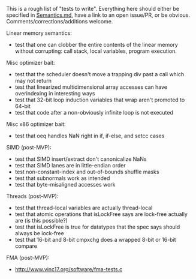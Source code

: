This is a rough list of "tests to write". Everything here should either be
specified in [Semantics.md](https://github.com/WebAssembly/design/blob/main/Semantics.md),
have a link to an open issue/PR, or be obvious. Comments/corrections/additions
welcome.

Linear memory semantics:
 - test that one can clobber the entire contents of the linear memory without corrupting: call stack, local variables, program execution.

Misc optimizer bait:
 - test that the scheduler doesn't move a trapping div past a call which may not return
 - test that linearized multidimensional array accesses can have overindexing in interesting ways
 - test that 32-bit loop induction variables that wrap aren't promoted to 64-bit
 - test that code after a non-obviously infinite loop is not executed

Misc x86 optimizer bait:
 - test that oeq handles NaN right in if, if-else, and setcc cases

SIMD (post-MVP):
 - test that SIMD insert/extract don't canonicalize NaNs
 - test that SIMD lanes are in little-endian order
 - test non-constant-index and out-of-bounds shuffle masks
 - test that subnormals work as intended
 - test that byte-misaligned accesses work

Threads (post-MVP):
 - test that thread-local variables are actually thread-local
 - test that atomic operations that isLockFree says are lock-free actually are
   (is this possible?)
 - test that isLockFree is true for datatypes that the spec says should
   always be lock-free
 - test that 16-bit and 8-bit cmpxchg does a wrapped 8-bit or 16-bit compare

FMA (post-MVP):
 - http://www.vinc17.org/software/fma-tests.c
